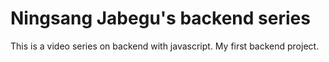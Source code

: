 # Ningsang Jabegu's backend series

This is a video series on backend with javascript. My first backend project.